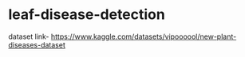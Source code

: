 # leaf-disease-detection
dataset link- https://www.kaggle.com/datasets/vipoooool/new-plant-diseases-dataset
